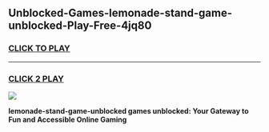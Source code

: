 
## Unblocked-Games-lemonade-stand-game-unblocked-Play-Free-4jq80
<h3>
<a href="https://premium76.site?title=lemonade-stand-game-unblocked&ref=19M">CLICK TO PLAY</a></h3>
<hr>

<h3>
<a href="https://premium76.site?title=lemonade-stand-game-unblocked&ref=19M">CLICK 2 PLAY</a>
  
</h3>

<a href="https://premium76.site?title=lemonade-stand-game-unblocked&ref=19M"><img src="https://clearcache.store/games.png"></a>


**lemonade-stand-game-unblocked games unblocked: Your Gateway to Fun and Accessible Online Gaming**
